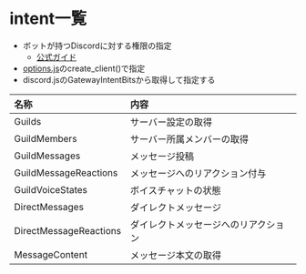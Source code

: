 # intent一覧

* ボットが持つDiscordに対する権限の指定
  * [公式ガイド](https://discord.com/developers/docs/topics/gateway#gateway-intents)
* [options.js](../bot_system/options.js)のcreate_client()で指定
* discord.jsのGatewayIntentBitsから取得して指定する

| 名称                   | 内容                                 |
| :--------------------- | :----------------------------------- |
| Guilds                 | サーバー設定の取得                   |
| GuildMembers           | サーバー所属メンバーの取得           |
| GuildMessages          | メッセージ投稿                       |
| GuildMessageReactions  | メッセージへのリアクション付与       |
| GuildVoiceStates       | ボイスチャットの状態                 |
| DirectMessages         | ダイレクトメッセージ                 |
| DirectMessageReactions | ダイレクトメッセージへのリアクション |
| MessageContent         | メッセージ本文の取得                 |

